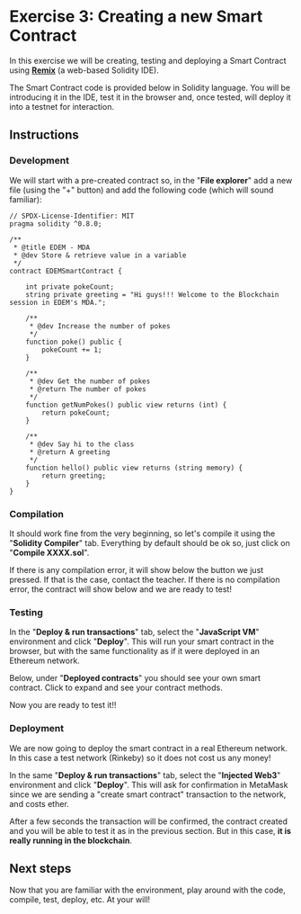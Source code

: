 # Exercise 3: Creating a new Smart Contract

In this exercise we will be creating, testing and deploying a Smart Contract using [**Remix**](https://remix.ethereum.org/) (a web-based Solidity IDE).

The Smart Contract code is provided below in Solidity language. You will be introducing it in the IDE, test it in the browser and, once tested, will deploy it into a testnet for interaction.

## Instructions

### Development

We will start with a pre-created contract so, in the "**File explorer**" add a new file (using the "+" button) and add the following code (which will sound familiar):

```
// SPDX-License-Identifier: MIT
pragma solidity ^0.8.0;

/**
 * @title EDEM - MDA
 * @dev Store & retrieve value in a variable
 */
contract EDEMSmartContract {

    int private pokeCount;
    string private greeting = "Hi guys!!! Welcome to the Blockchain session in EDEM's MDA.";

    /**
     * @dev Increase the number of pokes
     */
    function poke() public {
        pokeCount += 1;
    }

    /**
     * @dev Get the number of pokes
     * @return The number of pokes
     */
    function getNumPokes() public view returns (int) {
        return pokeCount;
    }

    /**
     * @dev Say hi to the class
     * @return A greeting
     */
    function hello() public view returns (string memory) {
        return greeting;
    }
}
```

### Compilation

It should work fine from the very beginning, so let's compile it using the "**Solidity Compiler**" tab. Everything by default should be ok so, just click on "**Compile XXXX.sol**".

If there is any compilation error, it will show below the button we just pressed. If that is the case, contact the teacher.
If there is no compilation error, the contract will show below and we are ready to test!

### Testing

In the "**Deploy & run transactions**" tab, select the "**JavaScript VM**" environment and click "**Deploy**". This will run your smart contract in the browser, but with the same functionality as if it were deployed in an Ethereum network.

Below, under "**Deployed contracts**" you should see your own smart contract. Click to expand and see your contract methods.

Now you are ready to test it!!

### Deployment

We are now going to deploy the smart contract in a real Ethereum network. In this case a test network (Rinkeby) so it does not cost us any money!

In the same "**Deploy & run transactions**" tab, select the "**Injected Web3**" environment and click "**Deploy**". This will ask for confirmation in MetaMask since we are sending a "create smart contract" transaction to the network, and costs ether.

After a few seconds the transaction will be confirmed, the contract created and you will be able to test it as in the previous section. But in this case, **it is really running in the blockchain**.

## Next steps

Now that you are familiar with the environment, play around with the code, compile, test, deploy, etc. At your will!
